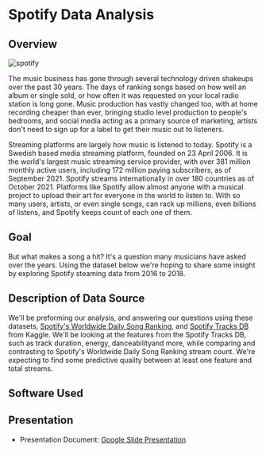 
# Spotify Data Analysis




## Overview

![spotify](https://user-images.githubusercontent.com/89357104/147999820-7eac0382-2b34-476b-818e-85ff8c85c78f.jpeg)

The music business has gone through several technology driven shakeups over the past 30 years. The days of ranking songs based on how well
an album or single sold, or how often it was requested on your local radio station is long gone. Music production has vastly changed too, 
with at home recording cheaper than ever, bringing studio level production to people's bedrooms, and social media acting as a primary source
of marketing, artists don't need to sign up for a label to get their music out to listeners. 

Streaming platforms are largely how music is listened to today. Spotify is a Swedish based media streaming platform, founded on 23 April 2006. 
It is the world's largest music streaming service provider, with over 381 million monthly active users, including 172 million paying subscribers, 
as of September 2021. Spotify streams internationally in over 180 countries as of October 2021. Platforms like Spotify allow almost anyone with 
a musical project to upload their art for everyone in the world to listen to. With so many users, artists, or even single songs, can rack up 
millions, even billions of listens, and Spotify keeps count of each one of them.

## Goal
But what makes a song a hit? It's a question many musicians have asked over the years. Using the dataset below we're hoping to share
some insight by exploring Spotify steaming data from 2016 to 2018.


## Description of Data Source
We'll be preforming our analysis, and answering our questions using these datasets, [Spotify's Worldwide Daily Song Ranking](https://www.kaggle.com/edumucelli/spotifys-worldwide-daily-song-ranking/data), and [Spotify Tracks DB](https://www.kaggle.com/zaheenhamidani/ultimate-spotify-tracks-db?select=SpotifyFeatures.csv) from Kaggle. 
We'll be looking at the features from the Spotify Tracks DB, such as track duration, energy, danceabilityand more, while comparing and contrasting 
to Spotify's Worldwide Daily Song Ranking stream count. We're expecting to find some predictive quality between at least one feature and total streams.

## Software Used


## Presentation 

* Presentation Document: [Google Slide Presentation](https://docs.google.com/presentation/d/1kofNapJf18HnhgTNp6hX8VxUg7Z1qYCCVxNfF793xiA/edit#slide=id.g723630543_3_0)
